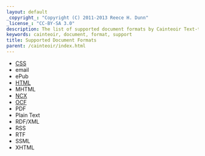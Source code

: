 ```yaml
---
layout: default
_copyright_: "Copyright (C) 2011-2013 Reece H. Dunn"
_license_: "CC-BY-SA 3.0"
description: The list of supported document formats by Cainteoir Text-to-Speech.
keywords: cainteoir, document, format, support
title: Supported Document Formats
parent: /cainteoir/index.html
---
```


*  [CSS](css)
*  email
*  ePub
*  [HTML](html)
*  MHTML
*  [NCX](ncx)
*  [OCF](ocf)
*  PDF
*  Plain Text
*  RDF/XML
*  RSS
*  RTF
*  SSML
*  XHTML
